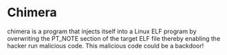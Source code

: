 # Chimera
chimera is a program that injects itself into a Linux ELF program by overwriting the PT_NOTE section of the target ELF file thereby enabling the hacker run malicious code. This malicious code could be a backdoor!
